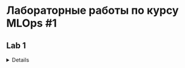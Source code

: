 # Лабораторные работы по курсу MLOps #1
## Lab 1
<details>

* Необходимо из создать простейший конвейер для автоматизации работы с моделью машинного обучения. 
* Отдельные этапы конвейера машинного обучения описываются в разных python–скриптах, которые потом соединяются в единую цепочку действий с помощью bash-скрипта.
* Все файлы необходимо разместить в подкаталоге lab1 корневого каталога

Этапы:
1. Создайте python-скрипт (data_creation.py), который создает различные наборы данных, описывающие некий процесс (например, изменение дневной температуры). Таких наборов должно быть несколько, в некоторые данные можно включить аномалии или шумы. 
Часть наборов данных должны быть сохранены в папке “train”, другая часть в папке “test”. Одним из вариантов выполнения этого этапа может быть скачивание набора данных из сети, и разделение выборки на тестовую и обучающую. Учтите, что файл должен быть доступен и методы скачивания либо есть в ubuntu либо устанавливаются через pip в файле pipeline.sh
2. Создайте python-скрипт (data_preprocessing.py), который выполняет предобработку данных, например, с помощью sklearn.preprocessing.StandardScaler. Трансформации выполняются и над тестовой и над обучающей выборкой. 
3. Создайте python-скрипт (model_preparation.py), который создает и обучает модель машинного обучения на построенных данных из папки “train”. Для сохранения модели в файл можно воспользоваться [pickle](https://docs.python.org/3/library/pickle.html) (см. [пример](https://rukovodstvo.net/posts/id_1322/))
4. Создайте python-скрипт (model_testing.py), проверяющий модель машинного обучения на построенных данных из папки “test”.
5. Напишите bash-скрипт (pipeline.sh), последовательно запускающий все python-скрипты. При необходимости усложните скрипт. В результате выполнения скрипта на терминал в стандартный поток вывода печатается одна строка с оценкой метрики на вашей модели, например:

Для запуска выполнить bash скрипт
```shell
chmod +x pipeline.sh
./pipeline.sh
```

</details>
